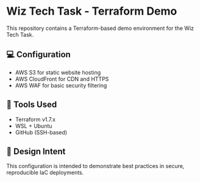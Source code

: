# Wiz Tech Task - Terraform Demo

This repository contains a Terraform-based demo environment for the Wiz Tech Task.

## 💻 Configuration

- AWS S3 for static website hosting
- AWS CloudFront for CDN and HTTPS
- AWS WAF for basic security filtering

## 🧱 Tools Used

- Terraform v1.7.x
- WSL + Ubuntu
- GitHub (SSH-based)

## 🧠 Design Intent

This configuration is intended to demonstrate best practices in secure, reproducible IaC deployments.
